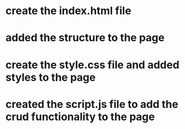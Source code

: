# create the index.html file 
 # added the structure to the page 
 # create the style.css file and added styles to the page 
 # created the script.js file to add the crud functionality to the page 
 